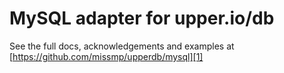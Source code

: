 # MySQL adapter for upper.io/db

See the full docs, acknowledgements and examples at
[https://github.com/missmp/upperdb/mysql][1]

[1]: https://github.com/missmp/upperdb/mysql

